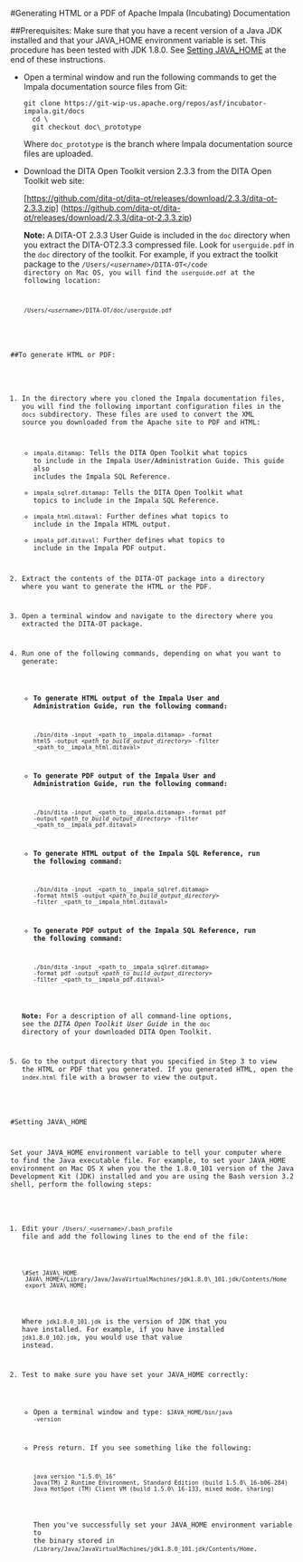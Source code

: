 #Generating HTML or a PDF of Apache Impala (Incubating) Documentation

##Prerequisites:
Make sure that you have a recent version of a Java JDK installed and that your JAVA\_HOME environment variable is set. This procedure has been tested with JDK 1.8.0. See [Setting JAVA\_HOME](#settingjavahome) at the end of these instructions.

* Open a terminal window and run the following commands to get the Impala documentation source files from Git:
     
     <pre><code>git clone https://git-wip-us.apache.org/repos/asf/incubator-impala.git/docs
    cd \<local\_directory\>
    git checkout doc\_prototype</code></pre>
    
    Where <code>doc\_prototype</code> is the branch where Impala documentation source files are uploaded.

* Download the DITA Open Toolkit version 2.3.3 from the DITA Open Toolkit web site:
   
   [https://github.com/dita-ot/dita-ot/releases/download/2.3.3/dita-ot-2.3.3.zip] (https://github.com/dita-ot/dita-ot/releases/download/2.3.3/dita-ot-2.3.3.zip)
   
  **Note:** A DITA-OT 2.3.3 User Guide is included in the <code>doc</code> directory when you extract the DITA-OT2.3.3 compressed file. Look for <code>userguide.pdf</code> in the <code>doc</code> directory of the toolkit. For example, if you extract the toolkit package to the <code>/Users/_\<username\>_/DITA-OT</code directory on Mac OS, you will find the <code>userguide.pdf</code> at the following location:
  
  <code>/Users/_\<username\>_/DITA-OT/doc/userguide.pdf</code>

##To generate HTML or PDF:

1. In the directory where you cloned the Impala documentation files, you will find the following important configuration files in the <code>docs</code> subdirectory. These files are used to convert the XML source you downloaded from the Apache site to PDF and HTML:
    * <code>impala.ditamap</code>: Tells the DITA Open Toolkit what topics to include in the Impala User/Administration Guide. This guide also includes the Impala SQL Reference.
    * <code>impala_sqlref.ditamap</code>: Tells the DITA Open Toolkit what topics to include in the Impala SQL Reference.
    * <code>impala\_html.ditaval</code>: Further defines what topics to include in the Impala HTML output.
    * <code>impala_pdf.ditaval</code>: Further defines what topics to include in the Impala PDF output.
2. Extract the contents of the DITA-OT package into a directory where you want to generate the HTML or the PDF.
3. Open a terminal window and navigate to the directory where you extracted the DITA-OT package.
4.  Run one of the following commands, depending on what you want to generate:
    * **To generate HTML output of the Impala User and Administration Guide, run the following command:**
    
        <code>./bin/dita -input _\<path\_to\__impala.ditamap\> -format html5 -output _\<path\_to\_build\_output\_directory\>_ -filter _\<path\_to\__impala\_html.ditaval\></code>
     
     * **To generate PDF output of the Impala User and Administration Guide, run the following command:**
     
        <code>./bin/dita -input _\<path\_to\__impala.ditamap\> -format pdf -output _\<path\_to\_build\_output\_directory\>_ -filter _\<path\_to\__impala\_pdf.ditaval\></code>
        
     * **To generate HTML output of the Impala SQL Reference, run the following command:**
     
        <code>./bin/dita -input _\<path\_to\__impala\_sqlref.ditamap\> -format html5 -output _\<path\_to\_build\_output\_directory\>_ -filter _\<path\_to\__impala\_html.ditaval\></code>
     
     * **To generate PDF output of the Impala SQL Reference, run the following command:**
     
        <code>./bin/dita -input _\<path\_to\__impala\_sqlref.ditamap\> -format pdf -output _\<path\_to\_build\_output\_directory\>_ -filter _\<path\_to\__impala\_pdf.ditaval\></code>

    **Note:** For a description of all command-line options, see the _DITA Open Toolkit User Guide_ in the <code>doc</code> directory of your downloaded DITA Open Toolkit.
 
5. Go to the output directory that you specified in Step 3 to view the HTML or PDF that you generated. If you generated HTML, open the <code>index.html</code> file with a browser to view the output.

<a name="settingjavahome" />
#Setting JAVA\_HOME
</a>

Set your JAVA\_HOME environment variable to tell your computer where to find the Java executable file. For example, to set your JAVA\_HOME environment on Mac OS X when you the the 1.8.0\_101 version of the Java Development Kit (JDK) installed and you are using the Bash version 3.2 shell, perform the following steps:

1. Edit your <code>/Users/_\<username\>/.bash\_profile</code> file and add the following lines to the end of the file:

    <pre><code>\#Set JAVA\_HOME
    JAVA\_HOME=/Library/Java/JavaVirtualMachines/jdk1.8.0\_101.jdk/Contents/Home
    export JAVA\_HOME;</code></pre>
    
   Where <code>jdk1.8.0\_101.jdk</code> is the version of JDK that you have installed. For example, if you have installed <code>jdk1.8.0\_102.jdk</code>, you would use that value instead.
   
2. Test to make sure you have set your JAVA\_HOME correctly:
    * Open a terminal window and type: <code>$JAVA\_HOME/bin/java -version</code>
    * Press return. If you see something like the following:
      <pre><code>java version "1.5.0\_16"
      Java(TM) 2 Runtime Environment, Standard Edition (build 1.5.0\_16-b06-284)
      Java HotSpot (TM) Client VM (build 1.5.0\_16-133, mixed mode, sharing)</code></pre>
      
      Then you've successfully set your JAVA\_HOME environment variable to the binary stored in <code>/Library/Java/JavaVirtualMachines/jdk1.8.0\_101.jdk/Contents/Home</code>. 
